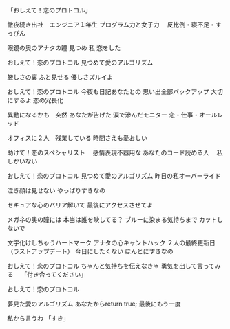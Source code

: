 「おしえて！恋のプロトコル」


徹夜続き出社　エンジニア１年生
プログラム力と女子力　
反比例・寝不足・すっぴん

眼鏡の奥のアナタの瞳
見つめ 私 恋をした

おしえて！恋のプロトコル
見つめて愛のアルゴリズム

厳しさの裏 ふと見せる
優しさズルイよ

おしえて！恋のプロトコル
今夜も日記あなたとの
思い出全部バックアップ
大切にするよ
恋の冗長化

異動になるかも　突然
あなたが告げた
涙で滲んだモニター
恋・仕事・オールレッド

オフィスに２人　残業している
時間さえも愛おしい


助けて！恋のスペシャリスト　
感情表現不器用な
あなたのコード読める人　
私しかいない 

おしえて！恋のプロトコル
見つめて愛のアルゴリズム
昨日の私オーバーライド

泣き顔は見せない
やっぱりすきなの 

セキュアな心のバリア解いて
最後にアクセスさせてよ

メガネの奥の瞳には
本当は誰を映してる？
ブルーに染まる気持ちまで
カットしないで

文字化けしちゃうハートマーク
アナタの心キャントハック
２人の最終更新日（ラストアップデート）
今日にしたくない
ほんとにすきなの 

おしえて！恋のプロトコル
ちゃんと気持ちを伝えなきゃ 
勇気を出して言ってみる　
「付き合ってください」 

おしえて！恋のプロトコル

夢見た愛のアルゴリズム
あなたからreturn true;
最後にもう一度

私から言うわ
「すき」
